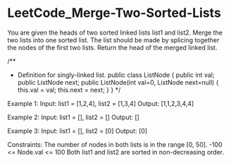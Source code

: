 # LeetCode_Merge-Two-Sorted-Lists

You are given the heads of two sorted linked lists list1 and list2.
Merge the two lists into one sorted list. The list should be made by splicing together the nodes of the first two lists.
Return the head of the merged linked list.


/**
 * Definition for singly-linked list.
   public class ListNode {
      public int val;
      public ListNode next;
      public ListNode(int val=0, ListNode next=null) {
          this.val = val;
          this.next = next;
      }
   }
 */
 

Example 1:
Input: list1 = [1,2,4], list2 = [1,3,4]
Output: [1,1,2,3,4,4]

Example 2:
Input: list1 = [], list2 = []
Output: []

Example 3:
Input: list1 = [], list2 = [0]
Output: [0]
 

Constraints:
The number of nodes in both lists is in the range [0, 50].
-100 <= Node.val <= 100
Both list1 and list2 are sorted in non-decreasing order.
